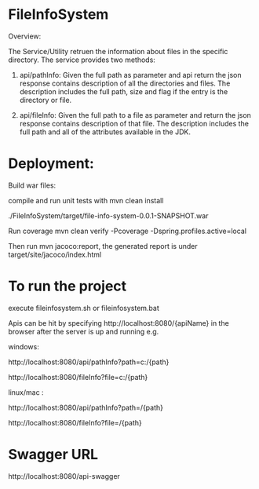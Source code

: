 # FileInfoSystem

Overview:

The Service/Utility retruen the information about files in the specific directory. The service provides two methods:

1) api/pathInfo: Given the full path as parameter and api return the json response contains description of all the directories and files. The description includes the full path, size and flag if the entry is the directory or file.

2) api/fileInfo: Given the full path to a file as parameter and return the json response contains description of that file. The description includes the full path and all of the attributes available in the JDK.

# Deployment:

Build war files:

compile and run unit tests with mvn clean install

./FileInfoSystem/target/file-info-system-0.0.1-SNAPSHOT.war

Run coverage
mvn clean verify -Pcoverage -Dspring.profiles.active=local

Then run mvn jacoco:report, the generated report is under target/site/jacoco/index.html

# To run the project
execute fileinfosystem.sh or fileinfosystem.bat

Apis can be hit by specifying http://localhost:8080/{apiName} in the browser after the server is up and running e.g.

windows:

http://localhost:8080/api/pathInfo?path=c:/{path}

http://localhost:8080/fileInfo?file=c:/{path}

linux/mac :

http://localhost:8080/api/pathInfo?path=/{path}

http://localhost:8080/fileInfo?file=/{path}

# Swagger URL 

http://localhost:8080/api-swagger